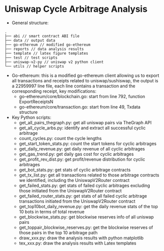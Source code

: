 # Uniswap Cycle Arbitrage Analysis

* General structure:

```
.
├── abi // smart contract ABI file
├── data // output data
├── go-ethereum // modified go-ethereum 
├── reports // data analysis results
├── template // latex figure templates
├── test // test scripts
├── uniswap-v2-py // uniswap v2 python client
└── utils // helper scripts
```

* Go-ethereum: this is a modified go-ethereum client allowing us to export all transactions and receipts related to uniswap/sushiswap, the output is a 22959997 line file, each line contains a transaction and the corresponding receipt, key modifications:
  * go-ethereum/core/blockchain.go: start from line 792, function ExportReceiptsN
  * go-ethereum/core/transaction.go: start from line 49, Txdata structure
* Key Python scripts:
  * get_all_pairs_thegraph.py: get all uniswap pairs via TheGraph API
  * get_all_cycle_arbs.py: identify and extract all successful cyclic arbitrage
  * count_cycles.py: count the cycle lengths
  * get_start_token_stats.py: count the start tokens for cyclic arbitrages
  * get_daily_revenue.py: get daily revenue of all cyclic arbitrages
  * get_gas_trend.py: get daily gas cost for cyclic arbitrages
  * get_profit_rev_dist.py: get profit/revenue distribution for cyclic arbitrages
  * get_bot_stats.py: get stats of cyclic arbitrage contracts
  * get_tx_list.py: get all transactions related to those arbitrage contracts we identified, including the UniswapV2Router contract
  * get_failed_stats.py: get stats of failed cyclic arbitrages excluding those initiated from the UniswapV2Router contract
  * get_failed_router_stats.py: get stats of all failed cyclic arbitrage transactions initiated from the UniswapV2Router contract
  * get_top10bot_daily_revenue.py: get the daily revenue stats of the top 10 bots in terms of total revenue
  * get_blockwise_stats.py: get blockwise reserves info of all uniswap pairs
  * get_toppair_blockwise_reserves.py: get the blockwise reserves of those pairs in the top 10 arbitrage path
  * draw_xxx.py: draw the analysis results with python matplotlib
  * tex_xxx.py: draw the analysis results with Latex templates

